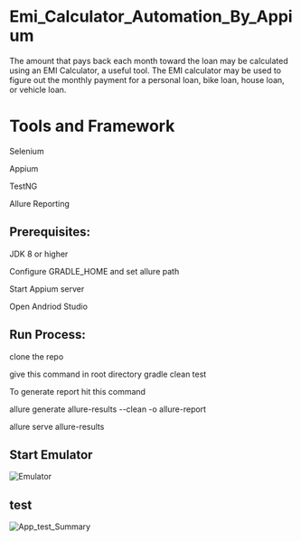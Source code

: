 # Emi_Calculator_Automation_By_Appium
The amount that pays back each month toward the loan may be calculated using an EMI Calculator, a useful tool. The EMI calculator may be used to figure out the monthly payment for a personal loan, bike loan, house loan, or vehicle loan.
# Tools and Framework
Selenium

Appium

TestNG

Allure Reporting

## Prerequisites:

JDK 8 or higher

Configure GRADLE_HOME and set allure path

Start Appium server

Open Andriod Studio

## Run Process:

clone the repo

give this command in root directory gradle clean test

To generate report hit this command

allure generate allure-results --clean -o allure-report

allure serve allure-results

## Start Emulator
![Emulator](https://user-images.githubusercontent.com/61340440/195516482-0f46097c-7444-4b46-914f-209211fbb915.JPG)
 
 ## test
 
 ![App_test_Summary](https://user-images.githubusercontent.com/61340440/195517645-66b0d84c-9a83-47db-92bf-ea140b758b9a.JPG)

